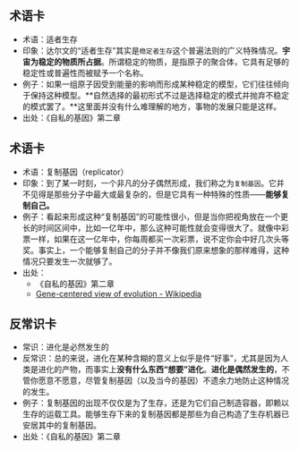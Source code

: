 
## 术语卡
- 术语：适者生存
- 印象：达尔文的“适者生存”其实是`稳定者生存`这个普遍法则的广义特殊情况。**宇宙为稳定的物质所占据**。所谓稳定的物质，是指原子的聚合体，它具有足够的稳定性或普遍性而被赋予一个名称。
- 例子：如果一组原子因受到能量的影响而形成某种稳定的模型，它们往往倾向于保持这种模型。**自然选择的最初形式不过是选择稳定的模式并抛弃不稳定的模式罢了。**这里面并没有什么难理解的地方，事物的发展只能是这样。
- 出处：《自私的基因》第二章

## 术语卡
- 术语：复制基因（replicator）
- 印象：到了某一时刻，一个非凡的分子偶然形成，我们称之为`复制基因`。它并不见得是那些分子中最大或最复杂的，但是它具有一种特殊的性质——**能够复制自己。**
- 例子：看起来形成这种“复制基因”的可能性很小，但是当你把视角放在一个更长的时间区间中，比如一亿年中，那么这种可能性就会变得很大了。就像中彩票一样，如果在这一亿年中，你每周都买一次彩票，说不定你会中好几次头等奖。事实上，一个能够复制自己的分子并不像我们原来想象的那样难得，这种情况只要发生一次就够了。
- 出处：
	- 《自私的基因》第二章
	- [Gene-centered view of evolution - Wikipedia][1]

## 反常识卡
- 常识：进化是必然发生的
- 反常识：总的来说，进化在某种含糊的意义上似乎是件“好事”，尤其是因为人类是进化的产物，而事实上**没有什么东西“想要”进化**。**进化是偶然发生的**，不管你愿意不愿意，尽管复制基因（以及当今的基因）不遗余力地防止这种情况的发生。
- 例子：复制基因的出现不仅仅是为了生存，还是为它们自己制造容器，即赖以生存的运载工具。能够生存下来的复制基因都是那些为自己构造了生存机器已安居其中的复制基因。
- 出处：《自私的基因》第二章

[1]:	https://en.wikipedia.org/wiki/Gene-centered_view_of_evolution